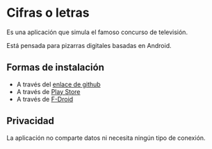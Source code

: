 # Cifras o letras
Es una aplicación que simula el famoso concurso de televisión.

Está pensada para pizarras digitales basadas en Android.

## Formas de instalación
* A través del [enlace de github](https://github.com/pacoandres/cifrasoletras/releases/latest)
* A través de [Play Store](https://play.google.com/store/apps/details?id=org.gnu.itsmoroto.cifrasoletras&hl=en-us)
* A través de [F-Droid](https://f-droid.org/packages/org.gnu.itsmoroto.cifrasoletras)

## Privacidad
La aplicación no comparte datos ni necesita ningún tipo de conexión.
